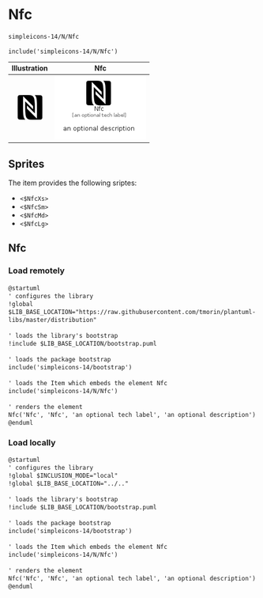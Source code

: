 # Nfc


```text
simpleicons-14/N/Nfc
```

```text
include('simpleicons-14/N/Nfc')
```



| Illustration | Nfc |
| :---: | :---: |
| ![illustration for Illustration](../../simpleicons-14/N/Nfc.png) | ![illustration for Nfc](../../simpleicons-14/N/Nfc.Local.png) |



## Sprites
The item provides the following sriptes:

- `<$NfcXs>`
- `<$NfcSm>`
- `<$NfcMd>`
- `<$NfcLg>`





## Nfc

### Load remotely
```plantuml
@startuml
' configures the library
!global $LIB_BASE_LOCATION="https://raw.githubusercontent.com/tmorin/plantuml-libs/master/distribution"

' loads the library's bootstrap
!include $LIB_BASE_LOCATION/bootstrap.puml

' loads the package bootstrap
include('simpleicons-14/bootstrap')

' loads the Item which embeds the element Nfc
include('simpleicons-14/N/Nfc')

' renders the element
Nfc('Nfc', 'Nfc', 'an optional tech label', 'an optional description')
@enduml
```

### Load locally
```plantuml
@startuml
' configures the library
!global $INCLUSION_MODE="local"
!global $LIB_BASE_LOCATION="../.."

' loads the library's bootstrap
!include $LIB_BASE_LOCATION/bootstrap.puml

' loads the package bootstrap
include('simpleicons-14/bootstrap')

' loads the Item which embeds the element Nfc
include('simpleicons-14/N/Nfc')

' renders the element
Nfc('Nfc', 'Nfc', 'an optional tech label', 'an optional description')
@enduml
```

